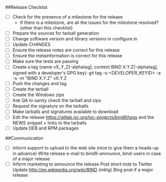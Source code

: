 ##Release Checklist

 - [ ] Check for the presence of a milestone for the release
    - If there is a milestone, are all the issues for the milestone resolved? (other than this checklist)
 - [ ] Prepare the sources for tarball generation
 - [ ] Change software version and library versions in configure.in
 - [ ] Update CHANGES
 - [ ] Ensure the release notes are correct for this release
 - [ ] Ensure the metainformation is correct for this release
 - [ ] Make sure the tests are passing
 - [ ] Create a tag (name vX_Y_Z[-alphatag], content BIND X.Y.Z[-alphatag], signed with a developer's GPG key): git tag -u <DEVELOPER_KEYID> -a -s -m "BIND X.Y.Z" vX.Y.Z
 - [ ] Push the changes and tag
 - [ ] Create the tarball
 - [ ] Create the Windows zips
 - [ ] Ask QA to sanity check the tarball and zips
 - [ ] Request the signature on the tarballs
 - [ ] Make tarballs and signatures available to download
 - [ ] Edit the release https://gitlab.isc.org/isc-projects/bind9/tags and the NEWS snippet + links to the tarballs
 - [ ] Update DEB and RPM packages

##Communication

 - [ ] Inform support to upload to the web site (nice to give them a heads-up in advance)
       Write release e-mail to bind9-announce, bind-users in case of a major release 
 - [ ] Inform marketing to announce the release
        Post short note to Twitter 
        Update http://en.wikipedia.org/wiki/BIND (mktg)
        Blog post if a major release
